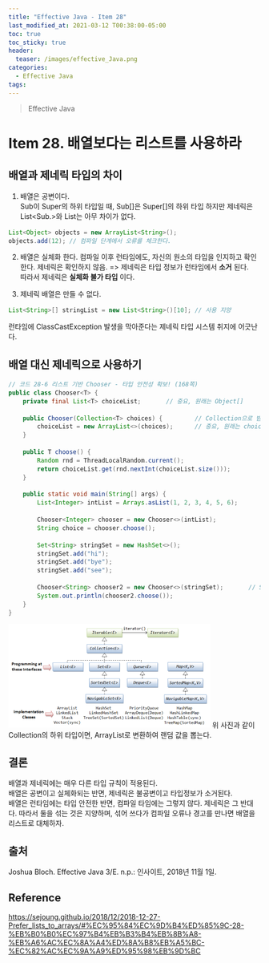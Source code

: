 ```yaml
---
title: "Effective Java - Item 28"
last_modified_at: 2021-03-12 T00:38:00-05:00
toc: true
toc_sticky: true
header:
  teaser: /images/effective_Java.png
categories: 
  - Effective Java
tags:
---
```


> Effective Java

Item 28. 배열보다는 리스트를 사용하라
=============
## 배열과 제네릭 타입의 차이
1. 배열은 공변이다.  
Sub이 Super의 하위 타입일 때, Sub[]은 Super[]의 하위 타입
하지만 제네릭은 List<Sub.>와 List<Super>는 아무 차이가 없다.  
```java
List<Object> objects = new ArrayList<String>();
objects.add(12); // 컴파일 단계에서 오류를 체크한다.
```
2. 배열은 실체화 한다.
컴파일 이후 런타임에도, 자신의 원소의 타입을 인지하고 확인한다.
제네릭은 확인하지 않음. => 제네릭은 타입 정보가 런타임에서 **소거** 된다.  
따라서 제네릭은 **실체화 불가 타입** 이다.  

3. 제네릭 배열은 만들 수 없다.  
```java
List<String>[] stringList = new List<String>()[10]; // 사용 지양
```
런타임에 ClassCastException 발생을 막아준다는 제네릭 타입 시스템 취지에 어긋난다.  

## 배열 대신 제네릭으로 사용하기
```java
// 코드 28-6 리스트 기반 Chooser - 타입 안전성 확보! (168쪽)
public class Chooser<T> {
    private final List<T> choiceList;       // 중요, 원래는 Object[]

    public Chooser(Collection<T> choices) {         // Collection으로 받는다
        choiceList = new ArrayList<>(choices);      // 중요, 원래는 choices.toArray()
    }

    public T choose() {
        Random rnd = ThreadLocalRandom.current();
        return choiceList.get(rnd.nextInt(choiceList.size()));
    }

    public static void main(String[] args) {
        List<Integer> intList = Arrays.asList(1, 2, 3, 4, 5, 6);

        Chooser<Integer> chooser = new Chooser<>(intList);
        String choice = chooser.choose();

        Set<String> stringSet = new HashSet<>();
		stringSet.add("hi");
		stringSet.add("bye");
		stringSet.add("see");
		
		Chooser<String> chooser2 = new Chooser<>(stringSet);       // Set을 ArrayList로 변환
		System.out.println(chooser2.choose());
    }
}
```
<img src="/images/Tech/EJ/Collection_interfaces.png" width="80%" height="80%">  
위 사진과 같이 Collection의 하위 타입이면, ArrayList로 변환하여 랜덤 값을 뽑는다.

## 결론
배열과 제네릭에는 매우 다른 타입 규칙이 적용된다.  
배열은 공변이고 실체화되는 반면,  제네릭은 불공변이고 타입정보가 소거된다.  
배열은 런타임에는 타입 안전한 반면, 컴파일 타임에는 그렇지 않다. 제네릭은 그 반대다.
따라서 둘을 섞는 것은 지양하며, 섞어 쓰다가 컴파일 오류나 경고를 만나면 배열을 리스트로 대체하자.

## 출처
Joshua Bloch. Effective Java 3/E. n.p.: 인사이트, 2018년 11월 1일.  

## Reference
<https://sejoung.github.io/2018/12/2018-12-27-Prefer_lists_to_arrays/#%EC%95%84%EC%9D%B4%ED%85%9C-28-%EB%B0%B0%EC%97%B4%EB%B3%B4%EB%8B%A8-%EB%A6%AC%EC%8A%A4%ED%8A%B8%EB%A5%BC-%EC%82%AC%EC%9A%A9%ED%95%98%EB%9D%BC>

<!-- ★
<img src="/images/Tech/EJ/문제번호.PNG" width="40%" height="40%">  

-->
